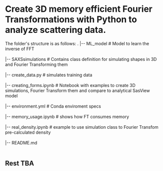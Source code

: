 # Create 3D memory efficient Fourier Transformations with Python  to analyze scattering data.
The folder's structure is as follows:
.
|-- ML_model                    # Model to learn the inverse of FFT <br/><br/>
|-- SAXSsimulations             # Contains class definition for simulating shapes in 3D and Fourier Transforming them <br/><br/>
|-- create_data.py              # simulates training data<br/><br/>
|-- creating_forms.ipynb        # Notebook with examples to create 3D simulations, Fourier Transform them and compare to analytical SasView model<br/><br/>
|-- environment.yml             # Conda enviroment specs<br/><br/>
|-- memory_usage.ipynb          # shows how FT consumes memory<br/><br/>
|-- real_density.ipynb          # example to use simulation class to Fourier Transfom pre-calculated density <br/><br/>
|-- README.md<br/><br/>

## Rest TBA